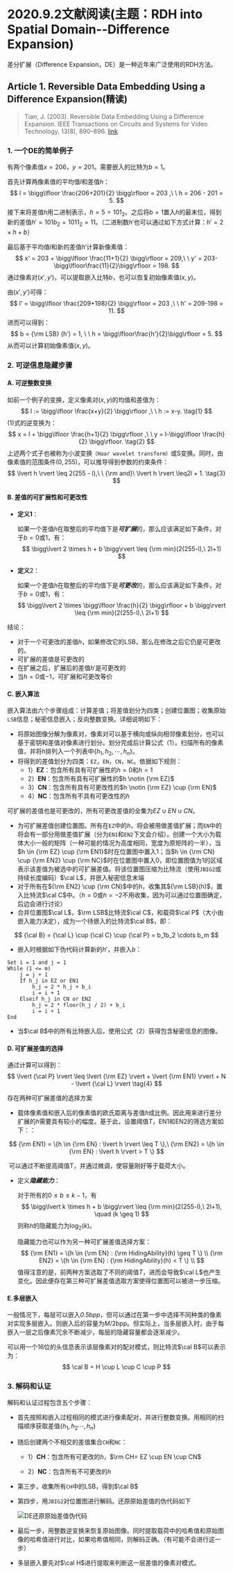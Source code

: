 # 2020.9.2文献阅读(主题：RDH into Spatial Domain--Difference Expansion)

差分扩展（Difference Expansion，DE）是一种近年来广泛使用的RDH方法。



## Article 1. Reversible Data Embedding Using a Difference Expansion(精读)

> Tian, J. (2003). Reversible Data Embedding Using a Difference Expansion. IEEE Transactions on Circuits and Systems for Video Technology, 13(8), 890–896. [link](https://doi.org/10.1109/TCSVT.2003.815962)

### 1. 一个DE的简单例子

有两个像素值$x = 206$，$y = 201$。需要嵌入的比特为$b = 1$。

首先计算两像素值的平均值$l$和差值$h$：
$$
l = \bigg\lfloor \frac{206+201}{2} \bigg\rfloor = 203 ,\ \ h = 206 - 201 = 5.
$$
接下来将差值$h$用二进制表示，$h = 5 = 101_2$。之后将$b = 1$置入$h$的最末位，得到新的差值$h' = 101b_2 = 1011_2 = 11$。（二进制数$h'$也可以通过如下方式计算：$h' = 2 \times h + b$）

最后基于平均值$l$和新的差值$h'$计算新像素值：
$$
x' = 203 + \bigg\lfloor \frac{11+1}{2} \bigg\rfloor = 209,\ \ y' = 203-\bigg\lfloor\frac{11}{2}\bigg\rfloor = 198.
$$
通过像素对$(x',y')$，可以提取嵌入比特$b$，也可以恢复初始像素值$(x,y)$。

由$(x',y')$可得：
$$
l' = \bigg\lfloor \frac{209+198}{2} \bigg\rfloor = 203 ,\ \ h' = 209-198 = 11.
$$
进而可以得到：
$$
b = {\rm LSB} (h') = 1, \ \ h = \bigg\lfloor\frac{h'}{2}\bigg\rfloor = 5.
$$
从而可以计算初始像素值$(x,y)$。



### 2. 可逆信息隐藏步骤

#### A. 可逆整数变换

如前一个例子的变换，定义像素对$(x,y)$的均值和差值为：
$$
l := \bigg\lfloor \frac{x+y}{2} \bigg\rfloor ,\ \ h := x-y. \tag{1}
$$
$(1)$式的逆变换为：
$$
x = l + \bigg\lfloor \frac{h+1}{2} \bigg\rfloor ,\ \ y = l-\bigg\lfloor \frac{h}{2} \bigg\rfloor. \tag{2}
$$
上述两个式子也被称为小波变换`（Haar wavelet transform）`或S变换。同时，由像素值的范围条件$(0,255)$，可以推导得到参数的约束条件：
$$
\lvert h \rvert \leq 2(255 - l),\ \ {\rm and}\ \lvert h \rvert \leq2l + 1. \tag{3}
$$


#### B. 差值的可扩展性和可更改性

- **定义1**：

  如果一个差值$h$在取整后的平均值下是***可扩展***的，那么应该满足如下条件，对于$b=0$或$1$，有：
  $$
  \bigg\lvert 2 \times h + b \bigg\rvert \leq {\rm min}(2(255-l),\ 2l+1)
  $$

- **定义**2：

  如果一个差值$h$在取整后的平均值下是***可更改***的，那么应该满足如下条件，对于$b=0$或$1$，有：
  $$
  \bigg\lvert 2 \times \bigg\lfloor \frac{h}{2} \bigg\rfloor + b \bigg\rvert \leq {\rm min}(2(255-l),\ 2l+1)
  $$

结论：

- 对于一个可更改的差值$h$，如果修改它的LSB，那么在修改之后它仍是可更改的。
- 可扩展的差值是可更改的
- 在扩展之后，扩展后的差值$h'$是可更改的
- 当$h = 0$或$-1$，可扩展和可更改等价

#### C. 嵌入算法

嵌入算法由六个步骤组成：计算差值；将差值划分为四类；创建位置图；收集原始`LSB`信息；秘密信息嵌入；反向整数变换。详细说明如下：

- 将原始图像分解为像素对，像素对可以基于横向或纵向相邻像素划分，也可以基于密钥和差值对像素进行划分。划分完成后计算公式（1）。扫描所有的像素值，并将$h$排列入一个列表中$\{h_1,h_2,\cdots,h_n \}$。
- 将得到的差值划分为四类：`EZ`，`EN`，`CN`，`NC`。依据如下规则：
  - 1）**EZ**：包含所有具有可扩展性的$h = 0$和$h= 1$
  - 2）**EN**：包含所有具有可扩展性的$h \notin {\rm EZ}$
  - 3）**CN**：包含所有具有可更改性的$h \notin {\rm EZ} \cup {\rm EN}$
  - 4）**NC**：包含所有不具有可更改性的$h$

可扩展的差值也是可更改的，所有可更改差值的全集为$EZ \cup EN \cup CN$。

- 为可扩展差值创建位置图。所有在`EZ`中的$h$，将会被用做差值扩展；而`EN`中的将会有一部分用做差值扩展（分为`EN1`和`EN2`下文会介绍）。创建一个大小为载体大小一般的矩阵（一种可能的情况为高度相同，宽度为原矩阵的一半），当$h \in {\rm EZ} \cup {\rm EN1}$时在位置图中置入1；当$h \in {\rm CN} \cup {\rm EN2} \cup {\rm NC}$时在位置图中置入0，即位置图值为1的区域表示该差值为被选中的可扩展差值。将该位置图压缩为比特流（使用`JBIG2`或持续长度编码）$\cal L$，并嵌入秘密信息末端
- 对于所有在${\rm EN2} \cup {\rm CN}$中的$h$，收集其${\rm LSB}(h)$，置入比特流$\cal C$中。（$h = 0$或$h = -2$不用收集，因为可以通过位置图确定，后边会进行讨论）
- 合并位置图$\cal L$，$\rm LSB$比特流$\cal C$，和载荷$\cal P$（大小由嵌入能力决定），成为一个待嵌入的比特流$\cal B$，即：

$$
{\cal B} = {\cal L} \cup {\cal C} \cup {\cal P} = b_1b_2 \cdots b_m
$$

- 嵌入时根据如下伪代码计算新的$h'$，并嵌入$b$：

```pseudocode
Set i = 1 and j = 1
While (1 <= m)
	j = j + 1
	If h_j in EZ or EN1
		h_j = 2 * h_j + b_i
		i = i + 1
	Elseif h_j in CN or EN2
		h_j = 2 * floor(h_j / 2) + b_i
		i = i + 1
End
```

- 当$\cal B$中的所有比特嵌入后，使用公式（2）获得包含秘密信息的图像。

#### D. 可扩展差值的选择

通过计算可以得到：
$$
\lvert {\cal P} \rvert \leq \lvert {\rm EZ} \rvert + \lvert {\rm EN1} \rvert + N - \lvert {\cal L} \rvert \tag{4}
$$


存在两种可扩展差值的选择方案

- 载体像素值和嵌入后的像素值的欧氏距离与差值$h$成比例。因此用来进行差分扩展的$h$需要具有较小的幅度。基于此，设置阈值$T$，EN1和EN2的筛选方案如下：：

$$
{\rm EN1} = \{h \in {\rm EN} : \lvert h \rvert \leq T \},\ {\rm EN2} = \{h \in {\rm EN} : \lvert h \rvert > T \}
$$

​     可以通过不断提高阈值T，并通过微调，使容量刚好等于载荷大小。

- 定义***隐藏能力***：

  对于所有的$0 \leq b \leq k-1$，有
  $$
  \bigg\lvert k \times h + b \bigg\rvert \leq {\rm min}(2(255-l),\ 2l+1), \quad (k \geq 1)
  $$
  则称$h$的隐藏能力为$\log_2(k)$。

  隐藏能力也可以作为另一种可扩展差值选择方案：
  $$
  {\rm EN1} = \{h \in {\rm EN} : {\rm HidingAbility}(h) \geq T \} \\
  {\rm EN2} = \{h \in {\rm EN} : {\rm HidingAbility}(h) < T \} \\
  $$
  值得注意的是，前两种方案选取了不同的阈值$T$，进而会导致$\cal L$也产生变化。因此便存在第三种可扩展差值选取方案使得位置图可以被进一步压缩。

#### E.多层嵌入

一般情况下，每层可以嵌入*0.5bpp*，但可以通过在第一步中选择不同种类的像素对实现多层嵌入。则嵌入后的容量为$M/2$bpp。但实际上，当多层嵌入时，由于每嵌入一层之后像素冗余不断减少，每层的隐藏容量都会逐渐减少。

可以用一个16位的头信息表示该层像素对的配对模式，则比特流$\cal B$可以表示为：
$$
\cal B = H \cup L \cup C \cup P
$$


### 3. 解码和认证

解码和认证过程包含五个步骤：

- 首先按照和嵌入过程相同的模式进行像素配对，并进行整数变换。用相同的扫描顺序获取差值$\{h_1,h_2\cdots,h_n \}$

- 随后创建两个不相交的差值集合`CH`和`NC`：

  - 1）**CH**：包含所有可更改的$h$，$\rm CH= EZ \cup EN \cup CN$

  - 2）**NC**：包含所有不可更改的$h$

- 第三步，收集所有`CH`中的LSB，得到$\cal B$

- 第四步，用`JBIG2`对位置图进行解码。还原原始差值的伪代码如下

  ![DE还原原始差值伪代码](https://kyle-picgo.oss-cn-shanghai.aliyuncs.com/markdownpic/DE%E8%BF%98%E5%8E%9F%E5%8E%9F%E5%A7%8B%E5%B7%AE%E5%80%BC%E4%BC%AA%E4%BB%A3%E7%A0%81.png)
  
    
  
- 最后一步，用整数逆变换来恢复原始图像。同时提取载荷中的哈希值和原始图像的哈希值进行对比，如果哈希值相同，则解码正确。（有可能不会进行这一步）

- 多层嵌入要先对$\cal H$进行提取来判断这一层差值的像素对模式。

